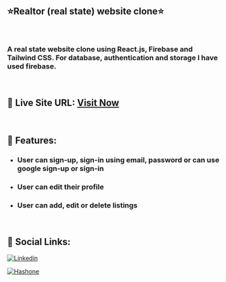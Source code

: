 ## ⭐Realtor (real state) website clone⭐

<br>

### A real state website clone using React.js, Firebase and Tailwind CSS. For database, authentication and storage I have used firebase.

<br>

## 📌 Live Site URL: <a href="https://react-realtor-project-iota.vercel.app/">**Visit Now**</a>

<br>

## 📌 Features:

- ### User can sign-up, sign-in using email, password or can use google sign-up or sign-in
- ### User can edit their profile
- ### User can add, edit or delete listings

<br>

## 📌 Social Links:

[![Linkedin](https://img.shields.io/badge/LinkedIn-0077B5?style=for-the-badge&logo=linkedin&logoColor=white)](https://www.linkedin.com/in/nikhilkhetan17/)

[![Hashone](https://img.shields.io/badge/Hashnode-2962FF?style=for-the-badge&logo=hashnode&logoColor=white)](https://nikhilkhetan.hashnode.dev/)
